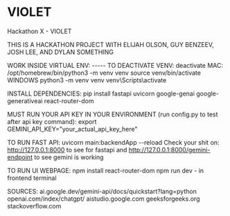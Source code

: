 # VIOLET
Hackathon X - VIOLET

THIS IS A HACKATHON PROJECT WITH ELIJAH OLSON, GUY BENZEEV, JOSH LEE, AND DYLAN SOMETHING

WORK INSIDE VIRTUAL ENV: ----- TO DEACTIVATE VENV: deactivate
MAC:
/opt/homebrew/bin/python3 -m venv venv
source venv/bin/activate
WINDOWS
python3 -m venv venv
venv\Scripts\activate

INSTALL DEPENDENCIES:
pip install fastapi uvicorn google-genai google-generativeai react-router-dom

MUST RUN YOUR API KEY IN YOUR ENVIRONMENT (run config.py to test after api key command):
export GEMINI_API_KEY="your_actual_api_key_here" 


TO RUN FAST API:
uvicorn main:backendApp --reload
Check your shit on: http://127.0.0.1:8000 to see for fastapi and http://127.0.0.1:8000/gemini-endpoint to see gemini is working


TO RUN UI WEBPAGE:
npm install react-router-dom 
npm run dev - in frontend terminal








SOURCES:
ai.google.dev/gemini-api/docs/quickstart?lang=python 
openai.com/index/chatgpt/
aistudio.google.com
geeksforgeeks.org
stackoverflow.com 